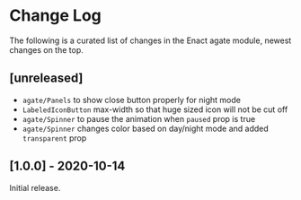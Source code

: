# Change Log

The following is a curated list of changes in the Enact agate module, newest changes on the top.

## [unreleased]

- `agate/Panels` to show close button properly for night mode
- `LabeledIconButton` max-width so that huge sized icon will not be cut off
- `agate/Spinner` to pause the animation when `paused` prop is true
- `agate/Spinner` changes color based on day/night mode and added `transparent` prop

## [1.0.0] - 2020-10-14

Initial release.
